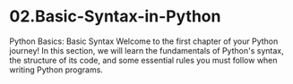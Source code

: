 # 02.Basic-Syntax-in-Python
Python Basics: Basic Syntax  Welcome to the first chapter of your Python journey! In this section, we will learn the fundamentals of Python's syntax, the structure of its code, and some essential rules you must follow when writing Python programs.
